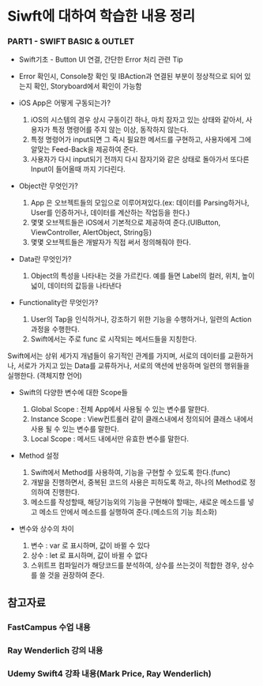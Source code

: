 # Siwft에 대하여 학습한 내용 정리


### PART1 - SWIFT BASIC & OUTLET
* Swift기초 - Button UI 연결, 간단한 Error 처리 관련 Tip
* Error 확인시, Console창 확인 및 IBAction과 연결된 부분이 정상적으로 되어 있는지 확인, Storyboard에서 확인이 가능함
* iOS App은 어떻게 구동되는가?</br>
	1) iOS의 시스템의 경우 상시 구동이긴 하나, 마치 잠자고 있는 상태와 같아서, 사용자가 특정 명령어를 주지 않는 이상, 동작하지 않는다.</br>
	2) 특정 명령어가 input되면 그 즉시 필요한 메서드를 구현하고, 사용자에게 그에 알맞는 Feed-Back을 제공하여 준다.</br>
	3) 사용자가 다시 input되기 전까지 다시 잠자기와 같은 상태로 돌아가서 또다른 Input이 들어올때 까지 기다린다.</br>

* Object란 무엇인가?</br>
	1) App 은 오브젝트들의 모임으로 이루어져있다.(ex: 데이터를 Parsing하거나, User를 인증하거나, 데이터를 계산하는 작업등을 한다.)</br>
	2) 몇몇 오브젝트들은 iOS에서 기본적으로 제공하여 준다.(UIButton, ViewController, AlertObject, String등)</br>
	3) 몇몇 오브젝트들은 개발자가 직접 써서 정의해줘야 한다.</br>
* Data란 무엇인가?</br>
	1) Object의 특성을 나타내는 것을 가르킨다. 예를 들면 Label의 컬러, 위치, 높이 넓이, 데이터의 값등을 나타낸다</br>
* Functionality란 무엇인가?</br>
	1) User의 Tap을 인식하거나, 강조하기 위한 기능을 수행하거나, 일련의 Action과정을 수행한다.</br>
	2) Swift에서는 주로 func 로 시작되는 메서드들을 지칭한다.</br>
	
Swift에서는 상위 세가지 개념들이 유기적인 관계를 가지며, 서로의 데이터를 교환하거나, 서로가 가지고 있는 Data를 교류하거나, 서로의 액션에 반응하며 일련의 행위들을 실행한다.
(객체지향 언어)

* Swift의 다양한 변수에 대한 Scope들
	1) Global Scope : 전체 App에서 사용될 수 있는 변수를 말한다.
	2) Instance Scope : View컨트롤러 같이 클래스내에서 정의되어 클래스 내에서 사용 될 수 있는 변수를 말한다.
	3) Local Scope : 메서드 내에서만 유효한 변수를 말한다.

* Method 설정
	1) Swift에서 Method를 사용하여, 기능을 구현할 수 있도록 한다.(func) </br>
	2) 개발을 진행하면서, 중복된 코드의 사용은 피하도록 하고, 하나의 Method로 정의하여 진행한다.</br>
	2) 메소드를 작성할때, 해당기능외의 기능을 구현해야 할때는, 새로운 메소드를 넣고 메소드 안에서 메소드를 실행하여 준다.(메소드의 기능 최소화)
* 변수와 상수의 차이
	1) 변수 : var 로 표시하며, 값이 바뀔 수 있다</br>
	2) 상수 : let 로 표시하며, 값이 바뀔 수 없다</br>
	3) 스위트프 컴파일러가 해당코드를 분석하여, 상수를 쓰는것이 적합한 경우, 상수를 쓸 것을 권장하여 준다.</br>
	
	













## 참고자료
### FastCampus 수업 내용
### Ray Wenderlich 강의 내용
### Udemy Swift4 강좌 내용(Mark Price, Ray Wenderlich)